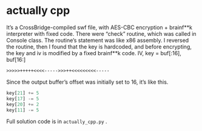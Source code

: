 # actually cpp

It’s a CrossBridge-compiled swf file, with AES-CBC encryption + brainf\**k interpreter with fixed code. There were “check” routine, which was called in Console class. The routine’s statement was like x86 assembly. I reversed the routine, then I found that the key is hardcoded, and before encrypting, the key and iv is modified by a fixed brainf\**k code. IV, key = buf[:16], buf[16:]

```
>>>>>+++++<<<<----->>>++<<<<<<<<<-----
```

Since the output buffer’s offset was initially set to 16, it’s like this.

```py
key[21] += 5
key[17] -= 5
key[20] += 2
key[11] -= 5
```

Full solution code is in `actually_cpp.py` .